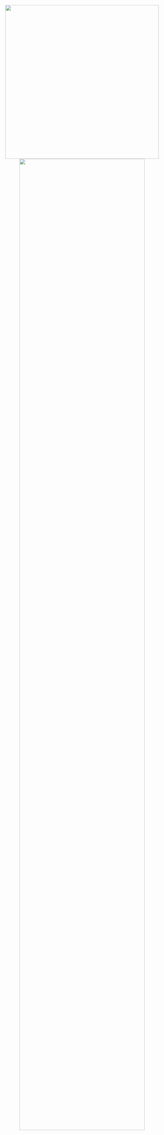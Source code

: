 <div align="center">

  <img src="https://64.media.tumblr.com/ee9c11c85e66d91bba63c8e7d872bc55/tumblr_n2rsb1WnnB1r93041o1_500.gifv" width="500px" />


  <img src="https://readme-typing-svg.demolab.com?font=Inconsolata&weight=500&size=50&duration=4000&pause=300&color=A7A459&center=true&vCenter=true&multiline=true&repeat=false&random=false&width=1350&height=140&lines=Hello+There!;I'm+Riley%2C+A+Tech+Girl+and+Cybersecurity+Enthusiast" width="90%" />

  <br><br>

  <pre>
💼 BSc Cybersecurity @ Wentworth Institute of Technology (WIT)
🎓 Minors in Cyber Management & Computer Science

🚀 Break Through Tech Fellow @ MIT
💻 System Administration Intern @ Silvertech, Inc.
  </pre>

  <pre>
Skills & Tools
────────────────────────────
</pre>
<p>
  <img src="https://skillicons.dev/icons?i=python" height="35" alt="Python" />
  <img src="https://skillicons.dev/icons?i=bash" height="35" alt="Bash" />
  <img src="https://skillicons.dev/icons?i=powershell" height="35" alt="PowerShell" />
  <img src="https://skillicons.dev/icons?i=linux" height="35" alt="Linux" />
  <img src="https://skillicons.dev/icons?i=windows" height="35" alt="Windows" />
  <img src="https://skillicons.dev/icons?i=git" height="35" alt="Git" />
  <img src="https://skillicons.dev/icons?i=vscode" height="35" alt="VSCode" />
  <img src="https://skillicons.dev/icons?i=aws" height="35" alt="AWS" />
  <img src="https://skillicons.dev/icons?i=azure" height="35" alt="Azure" />
  <img src="https://skillicons.dev/icons?i=docker" height="35" alt="Docker" />
  <img src="https://skillicons.dev/icons?i=kubernetes" height="35" alt="Kubernetes" />
  <img src="https://skillicons.dev/icons?i=terraform" height="35" alt="Terraform" />
  <img src="https://skillicons.dev/icons?i=mysql" height="35" alt="MySQL" />
</p>

  <br>

  <pre>
🌱 Lifelong Learner & Tinkerer
📚 Always Exploring New Tech & Tools
🔐 Cybersecurity & System Admin Enthusiast
🖥️ Building Secure & Reliable Systems
  </pre>

  <br>

  <img src="https://raw.githubusercontent.com/innng/innng/master/assets/kyubey.gif" height="40" />

  <br>

  [![](https://img.shields.io/badge/linkedin-0A66C2?style=for-the-badge&logo=linkedin&logoColor=white)](https://www.linkedin.com/in/riley-barka)
  [![](https://img.shields.io/badge/email-1DA1F2?style=for-the-badge&logo=gmail&logoColor=white)](mailto:barkar@wit.edu)
  

</div>
